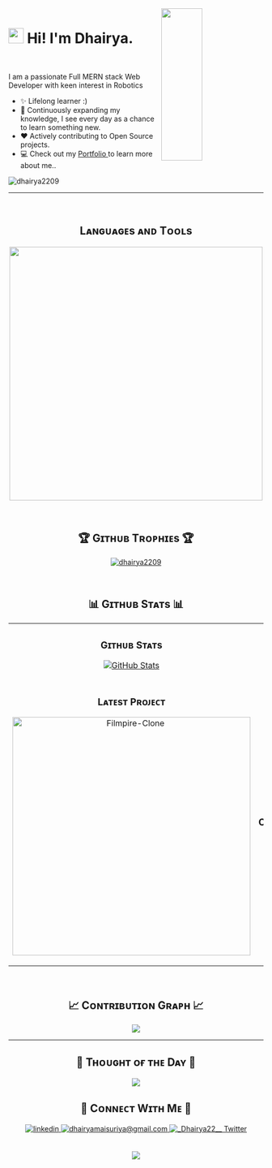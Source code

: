 
<div>
  <img align="right" width="40%" height="300px" src="https://user-images.githubusercontent.com/74038190/225813708-98b745f2-7d22-48cf-9150-083f1b00d6c9.gif">
</div>


<!--Header Name-->
# <img src="https://emojis.slackmojis.com/emojis/images/1531849430/4246/blob-sunglasses.gif?1531849430" width="30"/> Hi! I'm Dhairya.
<br /> 

<!--Start Intro-->               
<p align="left">I am a passionate Full MERN stack Web Developer with keen interest in Robotics </p>

- ✨ Lifelong learner :)
- 🌱 Continuously expanding my knowledge, I see every day as a chance to learn something new.
- ❤ Actively contributing to Open Source projects.
- 💻 Check out my [Portfolio ](https://dhairya-portfolio-omega.vercel.app/)to learn more about me..
<!--End Intro-->

<!--Profile Count Badge-->
<p align="left"> <img src="https://komarev.com/ghpvc/?username=dhairya2209&label=Profile%20views&color=0e75b6&style=flat" alt="dhairya2209" /> </p>

---
<br />

<!--Languages and Tools Section-->       
<h2 align="center">Lᴀɴɢᴜᴀɢᴇs ᴀɴᴅ Tᴏᴏʟs</h2> 
<p align="center">
<img width="500px"  src="https://skillicons.dev/icons?i=py,c,html,css,js,react,nodejs,express,fastapi,mysql,mongodb,git,github,vscode,docker,postman&perline=10"  />
</p>
<br />

<!--Trophies Section-->   
<h2 align="center">🏆 Gɪᴛʜᴜʙ Tʀᴏᴘʜɪᴇs 🏆</h2>
<p align="center">
   <a href="https://github.com/ryo-ma/github-profile-trophy"><img src="https://github-profile-trophy.vercel.app/?username=dhairya2209" alt="dhairya2209" />
   </a> 
</p>
<br />

<!--Github stats Table--> 
<h2 align="center">📊 Gɪᴛʜᴜʙ Sᴛᴀᴛs 📊</h2>

<table width="100%">
  <tr>
    <td width="50%">
      <h3 align="center"><strong>Gɪᴛʜᴜʙ Sᴛᴀᴛs</strong></h3>
      <p align="center">
        <a href="https://github.com/Dhairya2209">
          <img align="center" src="https://github-readme-stats.vercel.app/api?username=Dhairya2209&count_private=true&show_icons=true&theme=nightowl" alt="GitHub Stats" />
        </a>
      </p>
    </td>
    <td width="50%">
      <h3 align="center"><strong>Sᴛʀᴇᴀᴋ Sᴛᴀᴛs</strong></h3>
      <p align="center">
        <a href="https://github.com/Dhairya2209">
          <img align="center" src="https://streak-stats.demolab.com?user=Dhairya2209&theme=nightowl" alt="Streak Stats" />
        </a>
      </p>
    </td>
  </tr>
  <tr>
    <td width="50%">
      <h3 align="center"><strong>Lᴀᴛᴇsᴛ Pʀᴏᴊᴇᴄᴛ</strong></h3>
      <p align="center">
        <a href="https://github.com/Dhairya2209/Filmpire-Clone">
          <img align="center" width="470" src="https://github-readme-stats.vercel.app/api/pin/?username=Dhairya2209&repo=Filmpire-Clone&theme=nightowl&show_owner=true" alt="Filmpire-Clone" />
        </a>
      </p>
    </td>
    <td width="50%">
      <h3 align="center"><strong>Tᴏᴘ Cᴏɴᴛʀɪʙᴜᴛɪᴏɴs</strong></h3>
      <p align="center">
        <a href="https://github.com/Dhairya2209">
          <img align="center" src="https://github-contributor-stats.vercel.app/api?username=Dhairya2209&limit=3&theme=nightowl&show_owner=true&combine_all_yearly_contributions=true" alt="Top Repo" />
        </a>
      </p>
    </td>
  </tr>
</table>
<br />

<!--Contribution Graph-->
<h2 align="center">📈 Cᴏɴᴛʀɪʙᴜᴛɪᴏɴ Gʀᴀᴘʜ 📈</h2>
<div align="center">
    <img src="https://github-readme-activity-graph.vercel.app/graph?username=Dhairya2209&bg_color=011627&color=79d3c3&line=c792ea&point=ffeb95&area=true&hide_border=false" border-radius="15">
</div>

---

<!--Dynamic Quote card updated everyday at 12 PM--> 
<h2 align="center">🌟 Tʜᴏᴜɢʜᴛ ᴏғ ᴛʜᴇ Dᴀʏ 🌟</h2>















































<!--STARTS_HERE_QUOTE_CARD-->
<p align="center">
    <img src="https://readme-daily-quotes.vercel.app/api?author=Dan%20Millman&quote=The%20secret%20of%20change%20is%20to%20focus%20all%20your%20energy%20not%20on%20fighting%20the%20old%2C%20but%20on%20building%20the%20new.&theme=dark&bg_color=011627&author_color=ffeb95">
</p>
<!--ENDS_HERE_QUOTE_CARD-->
















































<!--Contact Section--> 

<h2 align="center">🤝 Cᴏɴɴᴇᴄᴛ Wɪᴛʜ Mᴇ 🤝 </h2>
<div align="center">
 <a href="[https://www.linkedin.com/in/dhairya-maisuriya-5b7039245/](https://www.linkedin.com/in/dhairya-maisuriya-5b7039245/)" target="_blank">
<img src=https://img.shields.io/badge/linkedin-%231E77B5.svg?&style=for-the-badge&logo=linkedin&logoColor=white alt=linkedin style="margin-bottom: 5px;" />
</a>
  
<a href="mailto:dhairyamaisuriya@gmail.com" target="_blank">
<img src="https://img.shields.io/badge/Gmail-D14836?style=for-the-badge&logo=gmail&logoColor=white" alt=dhairyamaisuriya@gmail.com mail style="margin-bottom: 5px;" />
</a>


<a href="https://twitter.com/_Dhairya22__" target="_blank">
<img src="https://img.shields.io/badge/Twitter-1DA1F2?style=for-the-badge&logo=twitter&logoColor=white" alt="_Dhairya22__ Twitter" style="margin-bottom: 5px;" />
</a>
</div>
<br/>



<!--Footer--> 
<p align="center">
  <img src="https://capsule-render.vercel.app/api?type=waving&color=gradient&height=65&section=footer"/>
</p>
